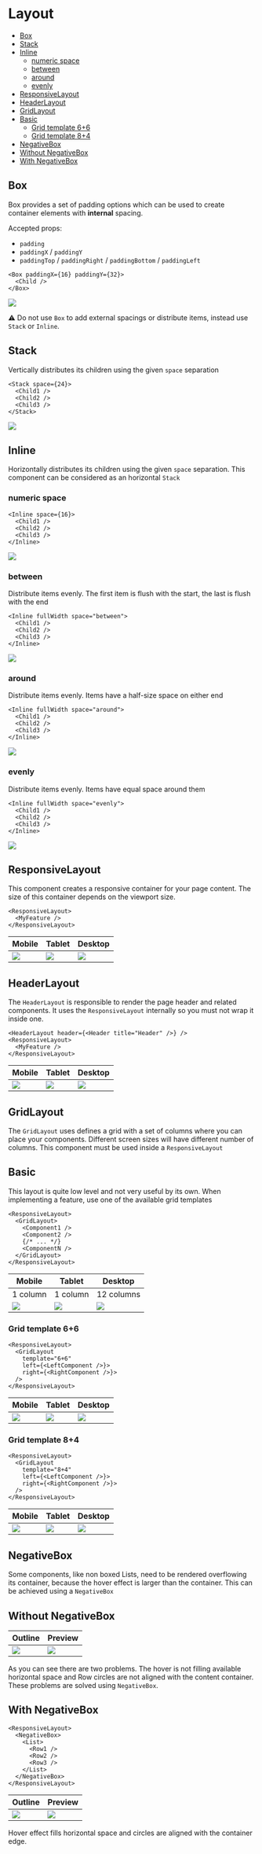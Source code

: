 # Layout

<!-- TOC depthFrom:2 -->

- [Box](#box)
- [Stack](#stack)
- [Inline](#inline)
  - [numeric space](#numeric-space)
  - [between](#between)
  - [around](#around)
  - [evenly](#evenly)
- [ResponsiveLayout](#responsivelayout)
- [HeaderLayout](#headerlayout)
- [GridLayout](#gridlayout)
- [Basic](#basic)
  - [Grid template 6+6](#grid-template-66)
  - [Grid template 8+4](#grid-template-84)
- [NegativeBox](#negativebox)
- [Without NegativeBox](#without-negativebox)
- [With NegativeBox](#with-negativebox)

<!-- /TOC -->

## Box

Box provides a set of padding options which can be used to create container elements with **internal**
spacing.

Accepted props:

- `padding`
- `paddingX` / `paddingY`
- `paddingTop` / `paddingRight` / `paddingBottom` / `paddingLeft`

```tsx
<Box paddingX={16} paddingY={32}>
  <Child />
</Box>
```

<img src="./images/layout/box.svg" />

:warning: Do not use `Box` to add external spacings or distribute items, instead use `Stack` or `Inline`.

## Stack

Vertically distributes its children using the given `space` separation

```tsx
<Stack space={24}>
  <Child1 />
  <Child2 />
  <Child3 />
</Stack>
```

<img src="./images/layout/stack.svg" />

## Inline

Horizontally distributes its children using the given `space` separation. This component can be considered as
an horizontal `Stack`

### numeric space

```tsx
<Inline space={16}>
  <Child1 />
  <Child2 />
  <Child3 />
</Inline>
```

<img src="./images/layout/inline.svg" />

### between

Distribute items evenly. The first item is flush with the start, the last is flush with the end

```tsx
<Inline fullWidth space="between">
  <Child1 />
  <Child2 />
  <Child3 />
</Inline>
```

<img src="./images/layout/inline-between.svg" />

### around

Distribute items evenly. Items have a half-size space on either end

```tsx
<Inline fullWidth space="around">
  <Child1 />
  <Child2 />
  <Child3 />
</Inline>
```

<img src="./images/layout/inline-around.svg" />

### evenly

Distribute items evenly. Items have equal space around them

```tsx
<Inline fullWidth space="evenly">
  <Child1 />
  <Child2 />
  <Child3 />
</Inline>
```

<img src="./images/layout/inline-evenly.svg" />

## ResponsiveLayout

This component creates a responsive container for your page content. The size of this container depends on the
viewport size.

```tsx
<ResponsiveLayout>
  <MyFeature />
</ResponsiveLayout>
```

<!-- prettier-ignore -->
|Mobile|Tablet|Desktop|
|-|-|-|
|<img src="./images/layout/responsive-layout-mobile.svg" />|<img src="./images/layout/responsive-layout-tablet.svg" />|<img src="./images/layout/responsive-layout-desktop.svg" />|

## HeaderLayout

The `HeaderLayout` is responsible to render the page header and related components. It uses the
`ResponsiveLayout` internally so you must not wrap it inside one.

```tsx
<HeaderLayout header={<Header title="Header" />} />
<ResponsiveLayout>
  <MyFeature />
</ResponsiveLayout>
```

<!-- prettier-ignore -->
|Mobile|Tablet|Desktop|
|-|-|-|
|<img src="./images/layout/header-layout-mobile.svg" />|<img src="./images/layout/header-layout-tablet.svg" />|<img src="./images/layout/header-layout-desktop.svg" />|

## GridLayout

The `GridLayout` uses defines a grid with a set of columns where you can place your components. Different
screen sizes will have different number of columns. This component must be used inside a `ResponsiveLayout`

## Basic

This layout is quite low level and not very useful by its own. When implementing a feature, use one of the
available grid templates

```tsx
<ResponsiveLayout>
  <GridLayout>
    <Component1 />
    <Component2 />
    {/* ... */}
    <ComponentN />
  </GridLayout>
</ResponsiveLayout>
```

<!-- prettier-ignore -->
|Mobile|Tablet|Desktop|
|-|-|-|
|1 column|1 column|12 columns|
|<img src="./images/layout/grid-layout-mobile.svg" />|<img src="./images/layout/grid-layout-tablet.svg" />|<img src="./images/layout/grid-layout-desktop.svg" />|

### Grid template 6+6

```tsx
<ResponsiveLayout>
  <GridLayout
    template="6+6"
    left={<LeftComponent />}>
    right={<RightComponent />}>
  />
</ResponsiveLayout>
```

<!-- prettier-ignore -->
|Mobile|Tablet|Desktop|
|-|-|-|
|<img src="./images/layout/grid-layout-mobile-6-6.svg" />|<img src="./images/layout/grid-layout-tablet-6-6.svg" />|<img src="./images/layout/grid-layout-desktop-6-6.svg" />|

### Grid template 8+4

```tsx
<ResponsiveLayout>
  <GridLayout
    template="8+4"
    left={<LeftComponent />}>
    right={<RightComponent />}>
  />
</ResponsiveLayout>
```

<!-- prettier-ignore -->
|Mobile|Tablet|Desktop|
|-|-|-|
|<img src="./images/layout/grid-layout-mobile-8-4.svg" />|<img src="./images/layout/grid-layout-tablet-8-4.svg" />|<img src="./images/layout/grid-layout-desktop-8-4.svg" />|

## NegativeBox

Some components, like non boxed Lists, need to be rendered overflowing its container, because the hover effect
is larger than the container. This can be achieved using a `NegativeBox`

## Without NegativeBox

<!-- prettier-ignore -->
|Outline|Preview|
|-|-|
|<img src="./images/layout/negative-box-wrong-outline.svg" />|<img src="./images/layout/negative-box-wrong-preview.svg" />|

As you can see there are two problems. The hover is not filling available horizontal space and Row circles are
not aligned with the content container. These problems are solved using `NegativeBox`.

## With NegativeBox

```tsx
<ResponsiveLayout>
  <NegativeBox>
    <List>
      <Row1 />
      <Row2 />
      <Row3 />
    </List>
  </NegativeBox>
</ResponsiveLayout>
```

<!-- prettier-ignore -->
|Outline|Preview|
|-|-|
|<img src="./images/layout/negative-box-ok-outline.svg" />|<img src="./images/layout/negative-box-ok-preview.svg" />|

Hover effect fills horizontal space and circles are aligned with the container edge.

<!--
https://app.zeplin.io/project/5d653c69f828bf7299c551c1/screen/5f86c28d86f1d96c0f9c601d

https://mistica-web.vercel.app/playroom#?code=N4Igxg9gJgpiBcIA8AlGBnADhAduglgG4wAyAhgJ4QCuALgHwA6OABC0gEIQAeLmZUKPhwBzAJoBeYACYALAF8mrNuwDKtMmADWLLJphSAjADZFzFSqSqYYWvlwAVfLQA2MeqogBbGLpt3cJAB6a1t7HCdXd3MLdgcYblppFgAnGBFqFzIUpViVdG9fWgTaFgALGDTdQpZixPLKjBq60oqqgp9akob25pKYvLbfDqLuoerOlp7hvvrxka65xomYAdipobW2YPjE6VzYpAA5dLI7Yi5uA7zUCAB3Enx0Bi3DlHvXvPxIHClPvPYAGF8CkwG4WAAjTRaEQpGg4KCAiAuCApKSQFEpdAAOhwMDoKTILhI93kunwAC8DMBZAAGMzKAEApAASR%2BAEEwAIYF5vo8RGVSkFrkzLEFgaC3CKmfJ-hZvrhVJTqXTZYzRXYohJGCBIm4dXKVLB0GAUvhMAFfjqACIYU3my0G9VM3AABTS6HQUgAFABKFgSegsYDyNWiljCw23O6GtgK37AWOWCVg3xQ7Sw%2BGI5Go9E5rG4-G0QnE0nkqlSVXS8PsNm4Tnc3lgfmCiPVpnBFNSpNhmvxpUVmn0pOatza3XOfUgJPG%2B0W8Lj20ms3z3BOmssN0er3AP0BoMh3tMyPOt4fU9fH5-C-Mrtp6GZ6gIpGYvOYnF4glEkl3MkEQdVkmFishyXKwE2LZCu2zLiiCqbQRYR6iv2yqVsON4WKOBg6nqqzThhRp2iulqLkRDrhOuNZbhgO57oGwahoaJ4dkE7wPE8LynsEJwiGcRAwJcIrBOo0IHMEgnMMEaBYLgBDEOQVB0EoIAADQgLQFQ%2BOgCAANogAAakQEAgAAumpdz4FAGnafAOkAMzSLSJnyEAA

https://mistica-web.vercel.app/playroom#?code=N4Igxg9gJgpiBcJgHoBUACATAFgA4A90AjGAFwHcYYA7dACxgENYAndR6qdXRgcxnSRqpGqXSpkAXwA61ADwBlUozABrdAGceYGAF5gOSQD5Z6dHIASTVgBlGATwgBXUqbP1rMFvrfvzV5i90UgBLUgAbPWkQABUGdHDGDTEQ6gA3CBCddBCNdjTGEMSiSOjNJyJQiKiQBQqq0pB0ZBNadxk2lrc5ACUYLQhqDRC0mDtHF1a-FAwFbQESCipaDRgwUMG8iAAzdABmTAJxKV9zJRV1LRU9YAPjU7NFZTVNef0ARgA2e7a-R4U1htqDEwpEjAD1iFBuh3nJkBCgSDqlM-mYZug5tcMYCocDQQIOFwhCJhKJ0DsYZ8jhIOqjHgAFRI6OgQcKsZoovxw85qTnuJ4XV7XD7fPlchG4pFgiXQzDcnGDKUwMX8xnXFlsoJdX5-dGY7KLSg0dAwSIAW1EW12pHiGkYFs0CtoFK%2B1JOOq5auZrPZ2tR3OeqhVApeVx0%2BgAHD86WcnUrwU70OQwnQErlSPLIYr8Sq0WgMfNiGQjbQZXjqugehByDZ0%2BgABTUCDECD4GBQACU5N2EbdtLpcgAcjBeIxQqMAEKt3P8qs19Mzrlzh4xnJCHwe1ePADCIRYYEixAuvBYzk429ZEG8wEg4SvGgAdNQYC4WIxwjZq5JNCEAF43bAAAZoy3AcAEkhAAQTAQIzSyWteDoMQ-VArlkF3fcwRXGN%2B1QrJBgUP8AOA7C6QaGolWiUjUVgDQwBYEJcCBXRogAEX6ejGKBKjNxjQZ6RYfoNH0esu10Ix0GASRcNXFCt16atqL%2BfDqA3VCuQwg8FmPU8nHPS9r1ve8nxfUg3w-L8f3-fQgJA9T%2BQgwZoNg%2BCQkQ5DFwHdC9y0zy-BkrcVMI6zgFspS-HIljYnxHj7NozimNxKL2LohjEsGWL1P4wSNGE4BRPQcTJOk8KOVKhTyFKswVLU%2BzzE0w8iB0s8oAvO9DIMx9n1fd9P3Ib9hhC2y-PAqCYNgOCwAQpCyt41c4Qa5UqvQALVyCoibJIubUUi6JKJAZb4rS5i2I447cUy1DsqEkSxIkqTVtROSvLnWtkhnOFh1HccYCnfBg3hQM%2BQDC4UThPoBiGEYxgcZxSFaEHeVkEAABoQBtGALQ0BAAG0QAAWQgNJ00YFgQAAXTR5MoBtbH4Bxg5AJR95AJwcnJCAA
-->
